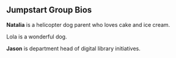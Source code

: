 ## Jumpstart Group Bios

**Natalia** is a helicopter dog parent who loves cake and ice cream.

Lola is a wonderful dog.

**Jason** is department head of digital library initiatives. 
